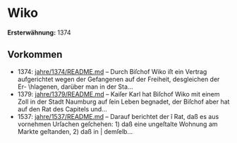 # Wiko

**Ersterwähnung:** 1374

## Vorkommen
- 1374: [jahre/1374/README.md](../jahre/1374/README.md) – Durch Biſchof Wiko iſt ein Vertrag aufgerichtet wegen
der Gefangenen auf der Freiheit, desgleichen der Er-
\hlagenen, darüber man in der Sta...
- 1379: [jahre/1379/README.md](../jahre/1379/README.md) – Kaiſer Karl hat Biſchof Wiko mit einem Zoll in der
Stadt Naumburg auf ſein Leben begnadet, der Biſchof
aber hat auf den Rat des Capitels und...
- 1537: [jahre/1537/README.md](../jahre/1537/README.md) – Darauf berichtet der
î Rat, daß es aus vornehmen Urſachen geſchehen: 1) daß
eine ungeſtalte Wohnung am Markte geſtanden, 2) daß in |
demſelb...
